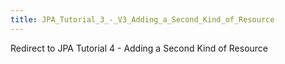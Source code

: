 ```yaml
---
title: JPA_Tutorial_3_-_V3_Adding_a_Second_Kind_of_Resource
---
```

Redirect to JPA Tutorial 4 - Adding a Second Kind of Resource